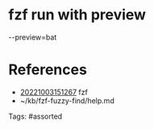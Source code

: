 # fzf run with preview
--preview=bat

# References
- [20221003151267](/zet/20221003151267/) fzf
- ~/kb/fzf-fuzzy-find/help.md

Tags:
    #assorted

